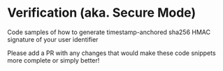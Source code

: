 # Verification (aka. Secure Mode)

Code samples of how to generate timestamp-anchored sha256 HMAC signature of your user identifier

Please add a PR with any changes that would make these code snippets more complete or simply better!
 